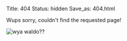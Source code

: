Title: 404
Status: hidden
Save_as: 404.html

Wups sorry, couldn't find the requested page!

![wya waldo??]({static}/images/waldo.jpg)
